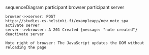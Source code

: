 sequenceDiagram
    participant browser
    participant server

    browser->>server: POST https://studies.cs.helsinki.fi/exampleapp/new_note_spa
    activate server
    server-->>browser: A 201 Created {message: "note created"}
    deactivate server

	Note right of browser: The JavaScript updates the DOM without reloading the page